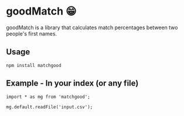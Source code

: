 # goodMatch :grin:

goodMatch is a library that calculates match percentages between two people's first names.

## Usage

`npm install matchgood`

## Example - In your index (or any file)

```
import * as mg from 'matchgood';

mg.default.readFile('input.csv');
```
